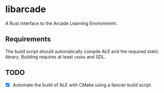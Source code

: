 # libarcade

A Rust interface to the Arcade Learning Environment.

## Requirements

The build script should automatically compile ALE and the required static
library. Building requires at least `cmake` and SDL.

## TODO

* [x] Automate the build of ALE with CMake using a fancier build script.
